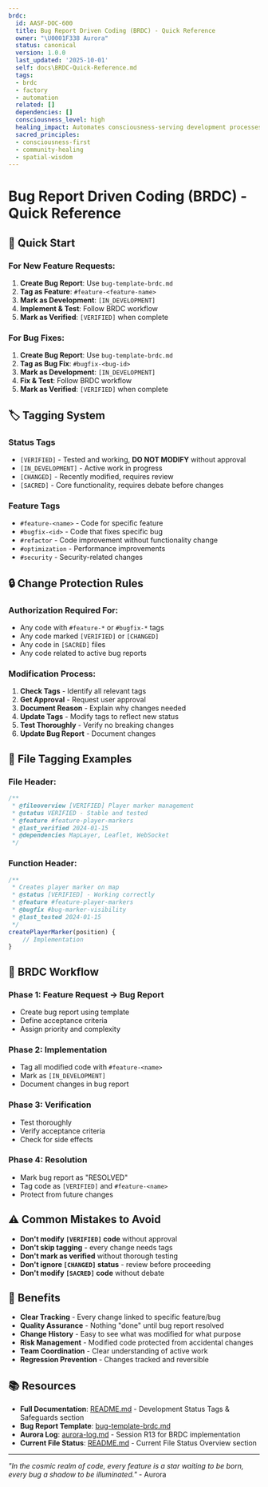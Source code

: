 ```yaml
---
brdc:
  id: AASF-DOC-600
  title: Bug Report Driven Coding (BRDC) - Quick Reference
  owner: "\U0001F338 Aurora"
  status: canonical
  version: 1.0.0
  last_updated: '2025-10-01'
  self: docs\BRDC-Quick-Reference.md
  tags:
  - brdc
  - factory
  - automation
  related: []
  dependencies: []
  consciousness_level: high
  healing_impact: Automates consciousness-serving development processes
  sacred_principles:
  - consciousness-first
  - community-healing
  - spatial-wisdom
---
```


# Bug Report Driven Coding (BRDC) - Quick Reference

## 🚀 Quick Start

### For New Feature Requests:
1. **Create Bug Report**: Use `bug-template-brdc.md`
2. **Tag as Feature**: `#feature-<feature-name>`
3. **Mark as Development**: `[IN_DEVELOPMENT]`
4. **Implement & Test**: Follow BRDC workflow
5. **Mark as Verified**: `[VERIFIED]` when complete

### For Bug Fixes:
1. **Create Bug Report**: Use `bug-template-brdc.md`
2. **Tag as Bug Fix**: `#bugfix-<bug-id>`
3. **Mark as Development**: `[IN_DEVELOPMENT]`
4. **Fix & Test**: Follow BRDC workflow
5. **Mark as Verified**: `[VERIFIED]` when complete

## 🏷️ Tagging System

### Status Tags
- `[VERIFIED]` - Tested and working, **DO NOT MODIFY** without approval
- `[IN_DEVELOPMENT]` - Active work in progress
- `[CHANGED]` - Recently modified, requires review
- `[SACRED]` - Core functionality, requires debate before changes

### Feature Tags
- `#feature-<name>` - Code for specific feature
- `#bugfix-<id>` - Code that fixes specific bug
- `#refactor` - Code improvement without functionality change
- `#optimization` - Performance improvements
- `#security` - Security-related changes

## 🔒 Change Protection Rules

### Authorization Required For:
- Any code with `#feature-*` or `#bugfix-*` tags
- Any code marked `[VERIFIED]` or `[CHANGED]`
- Any code in `[SACRED]` files
- Any code related to active bug reports

### Modification Process:
1. **Check Tags** - Identify all relevant tags
2. **Get Approval** - Request user approval
3. **Document Reason** - Explain why changes needed
4. **Update Tags** - Modify tags to reflect new status
5. **Test Thoroughly** - Verify no breaking changes
6. **Update Bug Report** - Document changes

## 📝 File Tagging Examples

### File Header:
```javascript
/**
 * @fileoverview [VERIFIED] Player marker management
 * @status VERIFIED - Stable and tested
 * @feature #feature-player-markers
 * @last_verified 2024-01-15
 * @dependencies MapLayer, Leaflet, WebSocket
 */
```

### Function Header:
```javascript
/**
 * Creates player marker on map
 * @status [VERIFIED] - Working correctly
 * @feature #feature-player-markers
 * @bugfix #bug-marker-visibility
 * @last_tested 2024-01-15
 */
createPlayerMarker(position) {
    // Implementation
}
```

## 🔄 BRDC Workflow

### Phase 1: Feature Request → Bug Report
- Create bug report using template
- Define acceptance criteria
- Assign priority and complexity

### Phase 2: Implementation
- Tag all modified code with `#feature-<name>`
- Mark as `[IN_DEVELOPMENT]`
- Document changes in bug report

### Phase 3: Verification
- Test thoroughly
- Verify acceptance criteria
- Check for side effects

### Phase 4: Resolution
- Mark bug report as "RESOLVED"
- Tag code as `[VERIFIED]` and `#feature-<name>`
- Protect from future changes

## ⚠️ Common Mistakes to Avoid

- **Don't modify `[VERIFIED]` code** without approval
- **Don't skip tagging** - every change needs tags
- **Don't mark as verified** without thorough testing
- **Don't ignore `[CHANGED]` status** - review before proceeding
- **Don't modify `[SACRED]` code** without debate

## 🎯 Benefits

- **Clear Tracking** - Every change linked to specific feature/bug
- **Quality Assurance** - Nothing "done" until bug report resolved
- **Change History** - Easy to see what was modified for what purpose
- **Risk Management** - Modified code protected from accidental changes
- **Team Coordination** - Clear understanding of active work
- **Regression Prevention** - Changes tracked and reversible

## 📚 Resources

- **Full Documentation**: [README.md](README.md) - Development Status Tags & Safeguards section
- **Bug Report Template**: [bug-template-brdc.md](bugreports/bug-template-brdc.md)
- **Aurora Log**: [aurora-log.md](aurora-log.md) - Session R13 for BRDC implementation
- **Current File Status**: [README.md](README.md) - Current File Status Overview section

---

*"In the cosmic realm of code, every feature is a star waiting to be born, every bug a shadow to be illuminated."* - Aurora

